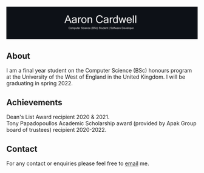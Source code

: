 [![Header](https://github.com/AaronEC/AaronEC/blob/main/images/banner.png?raw=true "Header")](https://temp.com/)

<h2>About</h2>
<p>I am a final year student on the Computer Science (BSc) honours program at the University of the West of England in the United Kingdom. I will be graduating in spring 2022.</p>

<h2>Achievements</h2>
<p>Dean's List Award recipient 2020 & 2021. <br>
Tony Papadopoullos Academic Scholarship award (provided by Apak Group board of trustees) recipient 2020-2022.</p>

<h2>Contact</h2>
<p>For any contact or enquiries please feel free to <a href="mailto:aaron_cardwell@hotmail.com">email</a> me.
